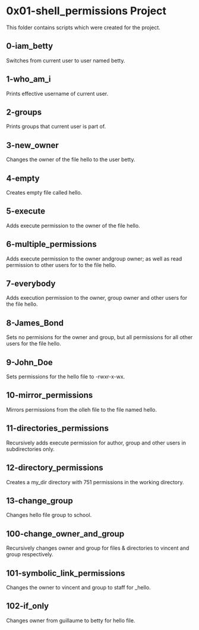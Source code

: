 # 0x01-shell_permissions Project 

This folder contains scripts which were created for the project. 

## 0-iam_betty
Switches from current user to user named betty.

## 1-who_am_i
Prints effective username of current user.

## 2-groups
Prints groups that current user is part of.

## 3-new_owner
Changes the owner of the file hello to the user betty.

## 4-empty
Creates empty file called hello.

## 5-execute
Adds execute permission to the owner of the file hello.

## 6-multiple_permissions
Adds execute permission to the owner andgroup owner; as well as read permission to other users for to the file hello.

## 7-everybody
Adds execution permission to the owner, group owner and other users for the file hello.

## 8-James_Bond
Sets no permisions for the owner and group, but all permissions for all other users for the file hello.

## 9-John_Doe
Sets permissions for the hello file to -rwxr-x-wx. 

## 10-mirror_permissions
Mirrors permissions from the olleh file to the file named hello.

## 11-directories_permissions
Recursively adds execute permission for author, group and other users in subdirectories only.

## 12-directory_permissions
Creates a my_dir directory with 751 permissions in the working directory.

## 13-change_group
Changes hello file group to school.

## 100-change_owner_and_group
Recursively changes owner and group for files & directories to vincent and group respectively. 

## 101-symbolic_link_permissions
Changes the owner to vincent and group to staff for _hello.

## 102-if_only
Changes owner from guillaume to betty for hello file. 
